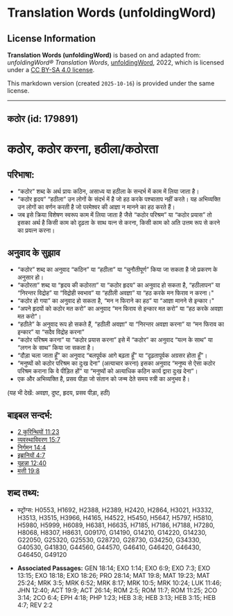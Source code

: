 # Translation Words (unfoldingWord)

## License Information

**Translation Words (unfoldingWord)** is based on and adapted from: _unfoldingWord® Translation Words_, [unfoldingWord](https://unfoldingword.org/utw), 2022, which is licensed under a [CC BY-SA 4.0 license](https://creativecommons.org/licenses/by-sa/4.0/legalcode.en).

This markdown version (created `2025-10-16`) is provided under the same license.



--------------------------------

## कठोर (id: 179891)

कठोर, कठोर करना, हठीला/कठोरता
=============================

परिभाषा:
--------

* “कठोर” शब्द के अर्थ प्रायः कठिन, असाध्य या हठीला के सन्दर्भ में काम में लिया जाता है।
* “कठोर हृदय” “हठीला” उन लोगों के संदर्भ में है जो हठ करके पश्चाताप नहीं करते। यह अभिव्यक्ति उन लोगों का वर्णन करती है जो परमेश्वर की आज्ञा न मानने का हठ करते हैं।
* जब इसे क्रिया विशेषण स्वरूप काम में लिया जाता है जैसे “कठोर परिश्रम” या “कठोर प्रयास” तो इसका अर्थ है किसी काम को दृढ़ता के साथ यत्न से करना, किसी काम को अति उत्तम रूप से करने का प्रयत्न करना।

अनुवाद के सुझाव
---------------

* “कठोर” शब्द का अनुवाद “कठिन” या “हठीला” या “चुनौतीपूर्ण” किया जा सकता है जो प्रकरण के अनुसार हो।
* “कठोरता” शब्द या “हृदय की कठोरता” या “कठोर हृदय” का अनुवाद हो सकता है, “हठीलापन” या “निरन्तर विद्रोह” या “विद्रोही स्वभाव” या “हठीली अवज्ञा” या “हठ करके मन फिराव न करना।"
* “कठोर हो गया” का अनुवाद हो सकता है, “मन न फिराने का हठ” या “आज्ञा मानने से इन्कार।"
* “अपने हृदयों को कठोर मत करो” का अनुवाद “मन फिराव से इन्कार मत करो” या “हठ करके अवज्ञा मत करो”।
* “हठीले” के अनुवाद रूप हो सकते हैं, “हठीली अवज्ञा” या “निरन्तर अवज्ञा करना” या “मन फिराव का इन्कार” या “सदैव विद्रोह करना”
* “कठोर परिश्रम करना” या “कठोर प्रयास करना” इसे में “कठोर” का अनुवाद “यत्न के साथ” या “लगन के साथ” किया जा सकता है।
* “दौड़ा चला जाता हूँ” का अनुवाद “बलपूर्वक आगे बढ़ता हूँ” या “दृढ़तापूर्वक अग्रसर होता हूँ”।
* “मनुष्यों को कठोर परिश्रम का दुःख देना” (अत्याचार करना) इसका अनुवाद “मनुष्य से ऐसा कठोर परिश्रम कराना कि वे पीड़ित हों” या “मनुष्यों को अत्याधिक कठिन कार्य द्वारा दुःख देना”।
* एक और अभिव्यक्ति है, प्रसव पीड़ा जो संतान को जन्म देते समय स्त्री का अनुभव है।

(यह भी देखें: अवज्ञा, दुष्ट, हृदय, प्रसव पीड़ा, हठी)

बाइबल सन्दर्भ:
--------------

* [2 कुरिन्थियों 11:23](https://ref.ly/2Cor0:0)
* [व्यवस्थाविवरण 15:7](https://ref.ly/Deut15:7)
* [निर्गमन 14:4](https://ref.ly/Exod14:4)
* [इब्रानियों 4:7](https://ref.ly/Heb4:7)
* [यूहन्ना 12:40](https://ref.ly/John12:40)
* [मत्ती 19:8](https://ref.ly/Matt19:8)

शब्द तथ्य:
----------

* स्ट्रोंग्स: H0553, H1692, H2388, H2389, H2420, H2864, H3021, H3332, H3513, H3515, H3966, H4165, H4522, H5450, H5647, H5797, H5810, H5980, H5999, H6089, H6381, H6635, H7185, H7186, H7188, H7280, H8068, H8307, H8631, G09170, G14190, G14210, G14220, G14230, G22050, G25320, G25530, G28720, G28730, G34250, G34330, G40530, G41830, G44560, G44570, G46410, G46420, G46430, G46450, G49120

* **Associated Passages:** GEN 18:14; EXO 1:14; EXO 6:9; EXO 7:3; EXO 13:15; EXO 18:18; EXO 18:26; PRO 28:14; MAT 19:8; MAT 19:23; MAT 25:24; MRK 3:5; MRK 6:52; MRK 8:17; MRK 10:5; MRK 10:24; LUK 11:46; JHN 12:40; ACT 19:9; ACT 26:14; ROM 2:5; ROM 11:7; ROM 11:25; 2CO 3:14; 2CO 6:4; EPH 4:18; PHP 1:23; HEB 3:8; HEB 3:13; HEB 3:15; HEB 4:7; REV 2:2

